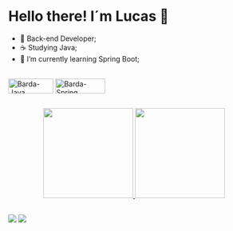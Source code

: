 # Hello there! I´m Lucas 👋

- 🚀 Back-end Developer;
- ☕ Studying Java;
- 🎒 I’m currently learning Spring Boot;

<div style="display: inline_block"><br>
  <img align="center" alt="Barda-Java" height="30" width="90" src="https://img.shields.io/badge/Java-ED8B00?style=for-the-badge&logo=java&logoColor=white">
  <img align="center" alt="Barda-Spring" height="30" width="100" src="https://img.shields.io/badge/Spring-6DB33F?style=for-the-badge&logo=spring&logoColor=white">
  </div>
  
  ##

<div align="center">
  <a href="https://github.com/bardelli5">
  <img height="180em" src="https://github-readme-stats.vercel.app/api?username=bardelli5&show_icons=true&theme=dracula&include_all_commits=true&count_private=true"/>
  <img height="180em" src="https://github-readme-stats.vercel.app/api/top-langs/?username=bardelli5&layout=compact&langs_count=7&theme=dracula"/>
</div>
  
  ##
  
  <div>
  <a href = "mailto:lucas.bardelli@hotmail.com"><img src="https://img.shields.io/badge/Gmail-D14836?style=for-the-badge&logo=gmail&logoColor=white" target="_blank"></a>
  <a href="https://www.linkedin.com/in/lucas-bardelli-31205a188/" target="_blank"><img src="https://img.shields.io/badge/-LinkedIn-%230077B5?style=for-the-badge&logo=linkedin&logoColor=white" target="_blank"></a>
  </div>
  
  
